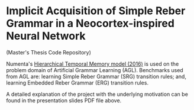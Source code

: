 # Implicit Acquisition of Simple Reber Grammar in a Neocortex-inspired Neural Network
(Master's Thesis Code Repository)

Numenta's [Hierarchical Temporal Memory model (2016)](https://numenta.com/neuroscience-research/research-publications/papers/why-neurons-have-thousands-of-synapses-theory-of-sequence-memory-in-neocortex/) is used on the problem domain of Artificial Grammar Learning (AGL). Benchmarks used from AGL are: learning Simple Reber Grammar (SRG) transition rules; and, learning Embedded Reber Grammar (ERG) transition rules.

A detailed explanation of the project with the underlying motivation can be found in the presentation slides PDF file above.
